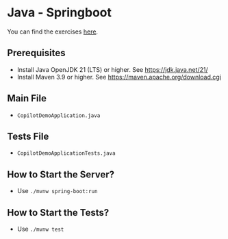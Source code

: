 # Java - Springboot

You can find the exercises [here](../../Exercises_developer.md). 

## Prerequisites

- Install Java OpenJDK 21 (LTS) or higher. See https://jdk.java.net/21/
- Install Maven 3.9 or higher. See https://maven.apache.org/download.cgi

## Main File

- `CopilotDemoApplication.java`

## Tests File

- `CopilotDemoApplicationTests.java`

## How to Start the Server?

- Use `./mvnw spring-boot:run`

## How to Start the Tests?

- Use `./mvnw test`